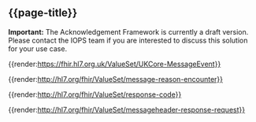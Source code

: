 ## {{page-title}}

<div markdown="span" class="alert alert-warning" role="alert"><i class="fa fa-warning"></i><b> Important:</b> The Acknowledgement Framework is currently a draft version. Please contact the IOPS team if you are interested to discuss this solution for your use case.</div>

{{render:https://fhir.hl7.org.uk/ValueSet/UKCore-MessageEvent}}

{{render:http://hl7.org/fhir/ValueSet/message-reason-encounter}}

{{render:http://hl7.org/fhir/ValueSet/response-code}}

{{render:http://hl7.org/fhir/ValueSet/messageheader-response-request}}


